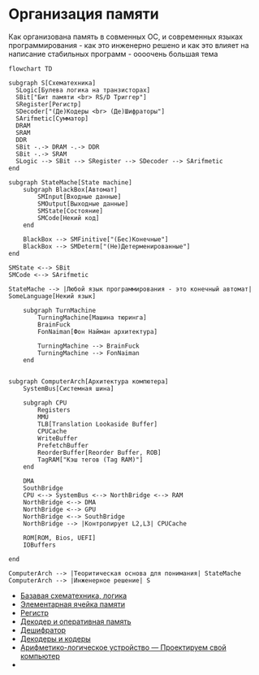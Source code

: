 Организация памяти
================================

Как организована память в совменных ОС, и современных языках программирования - как это инженерно решено
и как это влияет на написание стабильных программ - оооочень большая тема

```mermaid
flowchart TD

subgraph S[Схематехника]
  SLogic[Булева логика на транзисторах]  
  SBit["Бит памяти <br> RS/D Триггер"]
  SRegister[Регистр]
  SDecoder["(Де)Кодеры <br> (Де)Шифраторы"]
  SArifmetic[Сумматор]
  DRAM
  SRAM
  DDR
  SBit -.-> DRAM -.-> DDR
  SBit -.-> SRAM
  SLogic --> SBit --> SRegister --> SDecoder --> SArifmetic
end

subgraph StateMache[State machine]
    subgraph BlackBox[Автомат]
        SMInput[Входные данные]
        SMOutput[Выходные данные]
        SMState[Состояние]
        SMCode[Некий код]
    end

    BlackBox --> SMFinitive["(Бес)Конечные"]
    BlackBox --> SMDeterm["(Не)Детерменированные"]
end

SMState <--> SBit
SMCode <--> SArifmetic

StateMache --> |Любой язык программирования - это конечный автомат| SomeLanguage[Некий язык]

    subgraph TurnMachine
        TurningMachine[Машина тюринга]
        BrainFuck
        FonNaiman[Фон Найман архитектура]

        TurningMachine --> BrainFuck
        TurningMachine --> FonNaiman
    end


subgraph ComputerArch[Архитектура компютера]
    SystemBus[Системная шина]

    subgraph CPU
        Registers
        MMU
        TLB[Translation Lookaside Buffer]
        CPUCache
        WriteBuffer
        PrefetchBuffer
        ReorderBuffer[Reorder Buffer, ROB]
        TagRAM["Кэш тегов (Tag RAM)"]
    end

    DMA
    SouthBridge
    CPU <--> SystemBus <--> NorthBridge <--> RAM
    NorthBridge <--> DMA
    NorthBridge <--> GPU
    NorthBridge <--> SouthBridge
    NorthBridge --> |Контролирует L2,L3| CPUCache

    ROM[ROM, Bios, UEFI]
    IOBuffers

end

ComputerArch --> |Теоритическая основа для понимания| StateMache
ComputerArch --> |Инженерное решение| S
```

- [Базавая схематехника, логика](https://codeby.school/blog/informacionnaya-bezopasnost/proektiruem-svoy-kompyuter-nachalo)
- [Элементарная ячейка памяти](https://codeby.school/blog/informacionnaya-bezopasnost/elementarnaya-yacheyka-pamyati-proektiruem-svoy-kompyuter-chast-2)
- [Регистр](https://codeby.school/blog/informacionnaya-bezopasnost/registr-proektiruem-svoy-kompyuter-chast-3)
- [Декодер и оперативная память](https://codeby.school/blog/informacionnaya-bezopasnost/dekoder-i-operativnaya-pamyat-proektiruem-svoy-kompyuter-chast-4)
- [Дешифратор](https://ru.wikipedia.org/wiki/%D0%94%D0%B5%D1%88%D0%B8%D1%84%D1%80%D0%B0%D1%82%D0%BE%D1%80)
- [Декодеры и кодеры](https://course-cst.narod.ru/lec_page12.html)
- [Арифметико-логическое устройство — Проектируем свой компьютер](https://codeby.school/blog/informacionnaya-bezopasnost/arifmetiko-logicheskoe-ustroystvo-proektiruem-svoy-kompyuter-chast-5)
- 
